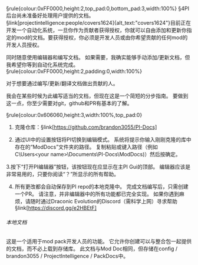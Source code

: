 §rule{colour:0xFF0000,height:2,top_pad:0,bottom_pad:3,width:100%}
§4PI后台尚未准备好处理用户提供的文档。
§link[projectintelligence:people/covers1624]{alt_text:"covers1624"}目前正在开发一个自动化系统，一旦你作为贡献者获得授权，你就可以自由添加和更新你指定的mod的文档。要获得授权，你必须是开发人员或由你希望贡献的任何mod的开发人员授权。

同时随意使用编辑器和编写文档。
如果需要，我确实能够手动添加/更新文档，但我希望你等到自动化系统完成。
§rule{colour:0xFF0000,height:2,padding:0,width:100%}

对于想要通过编写/更新/翻译文档做出贡献的人。

我会在某些时候为此编写适当的文档，但现在这是一个简短的分步指南。
要做到这一点，你至少需要对git，github和PR有基本的了解。

§rule{colour:0x606060,height:3,width:100%,top_pad:0}

1. 克隆仓库：§link[https://github.com/brandon3055/PI-Docs]
 
2. 通过UI中的设置按钮将PI切换到编辑模式。 系统将提示你输入刚刚克隆的库中存在的“ModDocs”文件夹的路径。 复制粘贴或键入路径（例如 C\Users\<your name>\Documents\PI-Docs\ModDocs)）然后按确定。

3.按下“打开PI编辑器”按钮，该按钮现在应显示在主PI Gui的顶部。 编辑器应该是非常易用的，只要你阅读“？”所显示的所有帮助。

4. 所有更改都会自动保存到PI repo的本地克隆中。 完成文档编写后，只需创建一个PR。
请注意，并非编辑器中的所有功能都已完全实现。 如果你遇到麻烦，请随时通过Draconic Evolution的Discord（需科学上网）寻求帮助 §link[https://discord.gg/e2HBEtF]

###### 本地文档
这是一个适用于mod pack开发人员的功能。 它允许你创建可以与整合包一起提供的文档，而不必上载到存储库。 此文档与Mod Doc相同，但存储在config / brandon3055 / ProjectIntelligence / PackDocs中。

